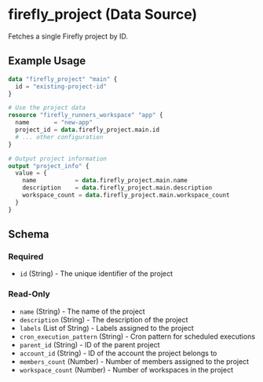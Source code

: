 # firefly_project (Data Source)

Fetches a single Firefly project by ID.

## Example Usage

```terraform
data "firefly_project" "main" {
  id = "existing-project-id"
}

# Use the project data
resource "firefly_runners_workspace" "app" {
  name       = "new-app"
  project_id = data.firefly_project.main.id
  # ... other configuration
}

# Output project information
output "project_info" {
  value = {
    name           = data.firefly_project.main.name
    description    = data.firefly_project.main.description
    workspace_count = data.firefly_project.main.workspace_count
  }
}
```

## Schema

### Required

- `id` (String) - The unique identifier of the project

### Read-Only

- `name` (String) - The name of the project
- `description` (String) - The description of the project
- `labels` (List of String) - Labels assigned to the project
- `cron_execution_pattern` (String) - Cron pattern for scheduled executions
- `parent_id` (String) - ID of the parent project
- `account_id` (String) - ID of the account the project belongs to
- `members_count` (Number) - Number of members assigned to the project
- `workspace_count` (Number) - Number of workspaces in the project
